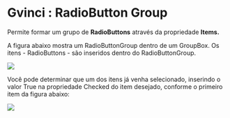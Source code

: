 # Gvinci : RadioButton Group

Permite formar um grupo de **RadioButtons** através da propriedade **Items.**

A figura abaixo mostra um RadioButtonGroup dentro de um GroupBox. Os itens - RadioButtons - são inseridos dentro do RadioButtonGroup.

![](http://www.gvinci.com.br/manual/radiobuttongroup1.png)

Você pode determinar que um dos itens já venha selecionado, inserindo o valor True na propriedade Checked do item desejado, conforme o primeiro item da figura abaixo:

![](http://www.gvinci.com.br/manual/radiobuttongroup2.png)

